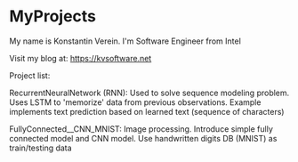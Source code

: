 # MyProjects

My name is Konstantin Verein. I'm Software Engineer from Intel

Visit my blog at: https://kvsoftware.net

Project list:

RecurrentNeuralNetwork (RNN):
Used to solve sequence modeling problem. Uses LSTM to 'memorize' data from previous observations.
Example implements text prediction based on learned text (sequence of characters)
                        
FullyConnected__CNN_MNIST: Image processing. Introduce simple fully connected model and CNN model. Use handwritten digits DB (MNIST) as train/testing data
